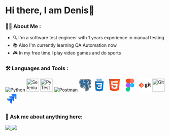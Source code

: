 
<h1>
Hi there, I am Denis👋  
</h1>

### :man_technologist: About Me :
- :mag: I'm a software test engineer with 1 years experience in manual testing
- 📚 Also I'm currently learning QA Automation now
- :video_game: In my free time I play video games and do sports

### :hammer_and_wrench: Languages and Tools :
<div>
<img src="https://www.vectorlogo.zone/logos/python/python-icon.svg" title="Python" width="40">
<img src="https://img.icons8.com/stickers/344/selenium-test-automation.png" title="Selenium" width="40" height="40">
<img src="https://upload.wikimedia.org/wikipedia/commons/b/ba/Pytest_logo.svg" title="PyTest" width="40" height="40">
<img src="https://img.icons8.com/external-tal-revivo-color-tal-revivo/344/external-postman-is-the-only-complete-api-development-environment-logo-color-tal-revivo.png" title="Postman" width="40">
<img src="https://raw.githubusercontent.com/devicons/devicon/1119b9f84c0290e0f0b38982099a2bd027a48bf1/icons/postgresql/postgresql-original.svg" title="postgresql" alt="postgresql" width="40">
   <img src="https://github.com/devicons/devicon/blob/master/icons/css3/css3-plain-wordmark.svg"  title="CSS3" alt="CSS" width="40" height="40"/>&nbsp;
  <img src="https://github.com/devicons/devicon/blob/master/icons/html5/html5-original.svg" title="HTML5" alt="HTML" width="40" height="40"/>&nbsp;
   <img src="https://raw.githubusercontent.com/devicons/devicon/1119b9f84c0290e0f0b38982099a2bd027a48bf1/icons/figma/figma-original.svg" alt="figma" width="40" height="40"/>&nbsp;
  <img src="https://github.com/devicons/devicon/blob/master/icons/git/git-original-wordmark.svg" title="Git" **alt="Git" width="40" height="40"/>
  <img src="https://upload.wikimedia.org/wikipedia/commons/f/fa/Microsoft_Azure.svg" title="Git" **alt="Azure" width="40" height="40"/>
  <img src="https://raw.githubusercontent.com/devicons/devicon/1119b9f84c0290e0f0b38982099a2bd027a48bf1/icons/jira/jira-original.svg" title="jira" alt="AWS" width="40" height="40"/>&nbsp;
</div>

### 💬 Ask me about anything here: 
<div id="badges"> 
<a href="https://t.me/DenisRuban"> 
<img src= "https://www.vectorlogo.zone/logos/telegram/telegram-tile.svg" width="30" " ">
</a>
  <a href="https://www.linkedin.com/in/denis-ruban-673318218/">
  <img src= "https://www.vectorlogo.zone/logos/linkedin/linkedin-icon.svg" width="30" " ">
  </a>
  </div>
